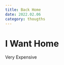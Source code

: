 ```yaml
---
title: Back Home
date: 2022.02.06
category: thougths
---
```


# I Want Home

Very Expensive
